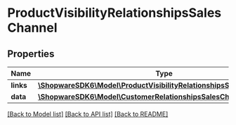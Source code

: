 # ProductVisibilityRelationshipsSalesChannel

## Properties
Name | Type | Description | Notes
------------ | ------------- | ------------- | -------------
**links** | [**\ShopwareSDK6\Model\ProductVisibilityRelationshipsSalesChannelLinks**](ProductVisibilityRelationshipsSalesChannelLinks.md) |  | [optional] 
**data** | [**\ShopwareSDK6\Model\CustomerRelationshipsSalesChannelData**](CustomerRelationshipsSalesChannelData.md) |  | [optional] 

[[Back to Model list]](../../README.md#documentation-for-models) [[Back to API list]](../../README.md#documentation-for-api-endpoints) [[Back to README]](../../README.md)

